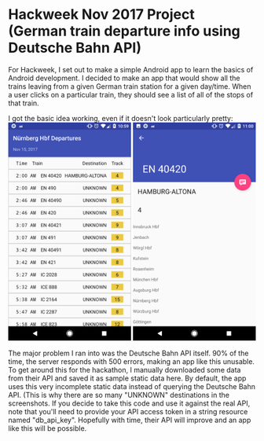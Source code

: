 # Hackweek Nov 2017 Project (German train departure info using Deutsche Bahn API)

For Hackweek, I set out to make a simple Android app to learn the basics of Android development. I decided to make an app that would show all the trains leaving from a given German train station for a given day/time. When a user clicks on a particular train, they should see a list of all of the stops of that train.

I got the basic idea working, even if it doesn't look particularly pretty:
<img src="/Screenshot_20171116-225957.png" width="250" />
<img src="/Screenshot_20171116-230003.png" width="250" />

The major problem I ran into was the Deutsche Bahn API itself. 90% of the time, the server responds with 500 errors, making an app like this unusable. To get around this for the hackathon, I manually downloaded some data from their API and saved it as sample static data here. By default, the app uses this very incomplete static data instead of querying the Deutsche Bahn API. (This is why there are so many "UNKNOWN" destinations in the screenshots. If you decide to take this code and use it against the real API, note that you'll need to provide your API access token in a string resource named "db_api_key". Hopefully with time, their API will improve and an app like this will be possible.
